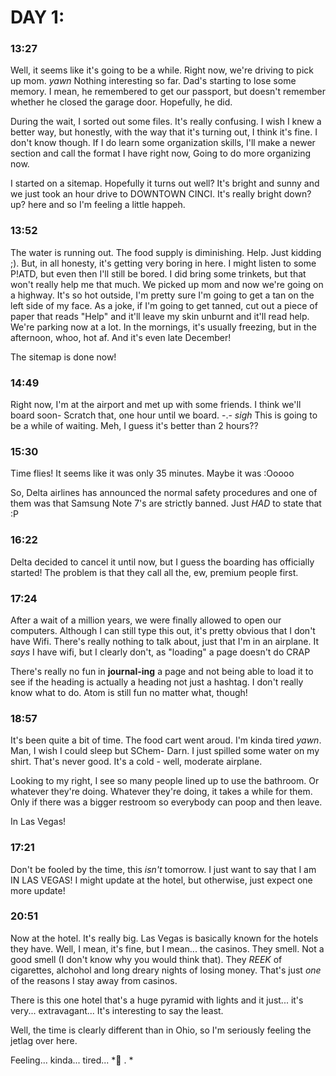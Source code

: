 # DAY 1:

### 13:27

Well, it seems like it's going to be a while. Right now, we're driving to pick up mom. *yawn*
Nothing interesting so far. Dad's starting to lose some memory. I mean, he remembered to get our passport, but doesn't remember whether he closed the garage door. Hopefully, he did.

During the wait, I sorted out some files. It's really confusing. I wish I knew a better way, but honestly, with the way that it's turning out, I think it's fine. I don't know though. If I do learn some organization skills, I'll make a newer section and call the format I have right now, Going to do more organizing now.

I started on a sitemap. Hopefully it turns out well? It's bright and sunny and we just took an hour drive to DOWNTOWN CINCI. It's really bright down? up? here and so I'm feeling a little happeh.

### 13:52

The water is running out. The food supply is diminishing. Help.
Just kidding ;). But, in all honesty, it's getting very boring in here. I might listen to some P!ATD, but even then I'll still be bored. I did bring some trinkets, but that won't really help me that much. We picked up mom and now we're going on a highway. It's so hot outside, I'm pretty sure I'm going to get a tan on the left side of my face. As a joke, if I'm going to get tanned, cut out a piece of paper that reads "Help" and it'll leave my skin unburnt and it'll read help. We're parking now at a lot. In the mornings, it's usually freezing, but in the afternoon, whoo, hot af. And it's even late December!

The sitemap is done now!

### 14:49

Right now, I'm at the airport and met up with some friends. I think we'll board soon- Scratch that, one hour until we board. -.-
*sigh*
This is going to be a while of waiting.
Meh, I guess it's better than 2 hours??

### 15:30

Time flies! It seems like it was only 35 minutes. Maybe it was :Ooooo

So, Delta airlines has announced the normal safety procedures and one of them was that Samsung Note 7's are strictly banned.
Just *HAD* to state that :P

### 16:22

Delta decided to cancel it until now, but I guess the boarding has officially started! The problem is that they call all the, ew, premium people first.

### 17:24

After a wait of a million years, we were finally allowed to open our computers. Although I can still type this out, it's pretty obvious that I don't have Wifi. There's really nothing to talk about, just that I'm in an airplane. It *says* I have wifi, but I clearly don't, as "loading" a page doesn't do CRAP

There's really no fun in **journal-ing** a page and not being able to load it to see if the heading is actually a heading not just a hashtag. I don't really know what to do. Atom is still fun no matter what, though!

### 18:57

It's been quite a bit of time. The food cart went aroud. I'm kinda tired *yawn*.
Man, I wish I could sleep but SChem-
Darn.
I just spilled some water on my shirt. That's never good. It's a cold - well, moderate airplane.

Looking to my right, I see so many people lined up to use the bathroom. Or whatever they're doing.
Whatever they're doing, it takes a while for them. Only if there was a bigger restroom so everybody can poop and then leave.

In Las Vegas!

### 17:21

Don't be fooled by the time, this _isn't_ tomorrow. I just want to say that I am IN LAS VEGAS! I might update at the hotel, but otherwise, just expect one more update!

### 20:51

Now at the hotel. It's really big. Las Vegas is basically known for the hotels they have. Well, I mean, it's fine, but I mean... the casinos. They smell. Not a good smell (I don't know why you would think that). They _REEK_ of cigarettes, alchohol and long dreary nights of losing money. That's just _one_ of the reasons I stay away from casinos.

There is this one hotel that's a huge pyramid with lights and it just... it's very... extravagant... It's interesting to say the least.

Well, the time is clearly different than in Ohio, so I'm seriously feeling the jetlag over here.

Feeling... kinda... tired... * . *
